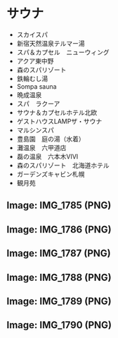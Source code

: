 # サウナ

- スカイスパ
- 新宿天然温泉テルマー湯
- スパ＆カプセル　ニューウィング
- アクア東中野
- 森のスパリゾート
- 鉄輪むし湯
- Sompa sauna
- 晩成温泉
- スパ　ラクーア
- サウナ＆カプセルホテル北欧
- ゲストハウスLAMPザ・サウナ
- マルシンスパ
- 豊島園　庭の湯（水着）
- 灘温泉　六甲道店
- 磊の温泉　六本木VIVI
- 森のスパリゾート　北海道ホテル
- ガーデンズキャビン札幌
- 観月苑

## Image: IMG_1785 (PNG)

## Image: IMG_1786 (PNG)

## Image: IMG_1787 (PNG)

## Image: IMG_1788 (PNG)

## Image: IMG_1789 (PNG)

## Image: IMG_1790 (PNG)